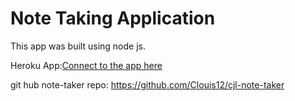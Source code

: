 # Note Taking Application

This app was built using node js.

Heroku App:[Connect to the app here](https://lit-tor-70068.herokuapp.com/)

git hub note-taker repo: https://github.com/Clouis12/cjl-note-taker
